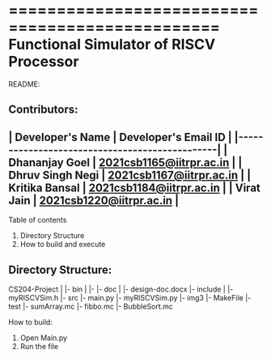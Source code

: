 ================================================
Functional Simulator of RISCV Processor
================================================

README:

Contributors:
-------------------------------------------------
| Developer's Name   | Developer's Email ID     |
|-----------------------------------------------|
| Dhananjay Goel     | 2021csb1165@iitrpr.ac.in |
| Dhruv Singh Negi   | 2021csb1167@iitrpr.ac.in |
| Kritika Bansal     | 2021csb1184@iitrpr.ac.in |
| Virat Jain         | 2021csb1220@iitrpr.ac.in |
-------------------------------------------------

Table of contents
1. Directory Structure
2. How to build and execute   

Directory Structure:
--------------------
CS204-Project
  |
  |- bin
      |
      |- 
  |- doc
      |
      |- design-doc.docx
  |- include
      |
      |- myRISCVSim.h
  |- src
      |- main.py
      |- myRISCVSim.py
      |- img3
      |- MakeFile
  |- test
      |- sumArray.mc
      |- fibbo.mc
      |- BubbleSort.mc


How to build:
1) Open Main.py
2) Run the file
